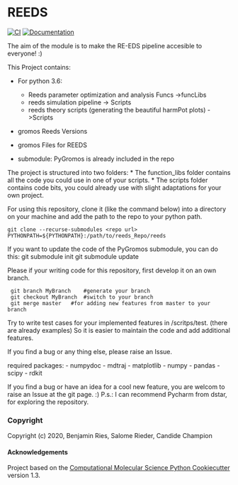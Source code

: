 REEDS
==============================
[//]: # (Badges)
[![CI](https://github.com/SchroederB/REEDS_Pipeline/actions/workflows/CI.yaml/badge.svg)](https://github.com/SchroederB/REEDS_Pipeline/actions/workflows/CI.yaml)
[![Documentation](https://img.shields.io/badge/Documentation-here-white.svg)](https://schroederb.github.io/REEDS_Pipeline/)



The aim of the module is to make the RE-EDS pipeline accesible to everyone! :)

This Project contains:
 * For python 3.6:
    * Reeds parameter optimization and analysis Funcs ->funcLibs
    * reeds simulation pipeline -> Scripts
    * reeds theory scripts (generating the beautiful harmPot plots) ->Scripts

 * gromos Reeds Versions
 * gromos Files for REEDS
 * submodule: PyGromos is already included in the repo


The project is structured into two folders: 
    * The function_libs folder contains all the code you could use in one of your scripts.
    * The scripts folder contains code bits, you could already use with slight adaptations for your own project.

For using this repository, clone it (like the command below) into a directory on your machine and add the path to the repo to your python path.

    git clone --recurse-submodules <repo url>
    PYTHONPATH=${PYTHONPATH}:/path/to/reeds_Repo/reeds

If you want to update the code of the PyGromos submodule, you can do this:
    git submodule init
    git submodule update

Please if your writing code for this repository, first develop it on an own branch.

     git branch MyBranch    #generate your branch
     git checkout MyBranch  #switch to your branch
     git merge master   #for adding new features from master to your branch

Try to write test cases for your implemented features in /scritps/test. (there are already examples)
So it is easier to maintain the code and add additional features.

If you find a bug or any thing else, please raise an Issue.

required packages:
    - numpydoc
    - mdtraj
    - matplotlib
    - numpy
    - pandas
    - scipy
    - rdkit
    

If you find a bug or have an idea for a cool new feature, you are welcom to raise an Issue at the git page. :)
P.s.: I can recommend Pycharm from dstar, for exploring the repository.

### Copyright

Copyright (c) 2020, Benjamin Ries, Salome Rieder, Candide Champion


#### Acknowledgements
 
Project based on the 
[Computational Molecular Science Python Cookiecutter](https://github.com/molssi/cookiecutter-cms) version 1.3.
